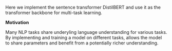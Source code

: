 Here we implement the sentence transformer DistilBERT and use it as the transformer backbone for multi-task learning. 



**Motivation**

Many NLP tasks share underyling language understanding for various tasks. By implementing and training a model on different tasks, allows the model to share parameters and benefit from a potentially richer understanding.





